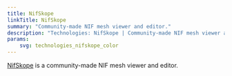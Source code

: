 ```yaml
---
title: NifSkope
linkTitle: NifSkope
summary: "Community-made NIF mesh viewer and editor."
description: "Technologies: NifSkope | Community-made NIF mesh viewer and editor."
params:
    svg: technologies_nifskope_color
---
```


[NifSkope](https://github.com/niftools/nifskope/releases) is a community-made NIF mesh viewer and editor.